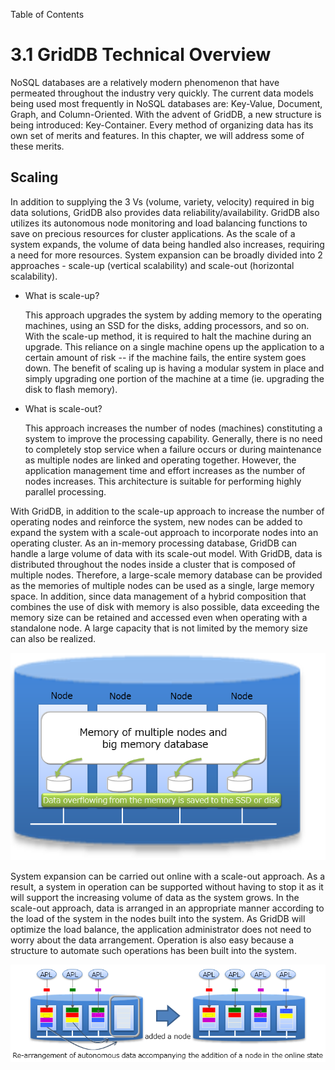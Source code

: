 Table of Contents

3.1 GridDB Technical Overview
=============================

NoSQL databases are a relatively modern phenomenon that have permeated throughout the industry very quickly. The current data models being used most frequently in NoSQL databases are: Key-Value, Document, Graph, and Column-Oriented. With the advent of GridDB, a new structure is being introduced: Key-Container. Every method of organizing data has its own set of merits and features. In this chapter, we will address some of these merits.

Scaling
-------

In addition to supplying the 3 Vs (volume, variety, velocity) required in big data solutions, GridDB also provides data reliability/availability. GridDB also utilizes its autonomous node monitoring and load balancing functions to save on precious resources for cluster applications. As the scale of a system expands, the volume of data being handled also increases, requiring a need for more resources. System expansion can be broadly divided into 2 approaches - scale-up (vertical scalability) and scale-out (horizontal scalability).

*   What is scale-up?
    
    This approach upgrades the system by adding memory to the operating machines, using an SSD for the disks, adding processors, and so on. With the scale-up method, it is required to halt the machine during an upgrade. This reliance on a single machine opens up the application to a certain amount of risk -- if the machine fails, the entire system goes down. The benefit of scaling up is having a modular system in place and simply upgrading one portion of the machine at a time (ie. upgrading the disk to flash memory).
    
*   What is scale-out?
    
    This approach increases the number of nodes (machines) constituting a system to improve the processing capability. Generally, there is no need to completely stop service when a failure occurs or during maintenance as multiple nodes are linked and operating together. However, the application management time and effort increases as the number of nodes increases. This architecture is suitable for performing highly parallel processing.
    

With GridDB, in addition to the scale-up approach to increase the number of operating nodes and reinforce the system, new nodes can be added to expand the system with a scale-out approach to incorporate nodes into an operating cluster. As an in-memory processing database, GridDB can handle a large volume of data with its scale-out model. With GridDB, data is distributed throughout the nodes inside a cluster that is composed of multiple nodes. Therefore, a large-scale memory database can be provided as the memories of multiple nodes can be used as a single, large memory space. In addition, since data management of a hybrid composition that combines the use of disk with memory is also possible, data exceeding the memory size can be retained and accessed even when operating with a standalone node. A large capacity that is not limited by the memory size can also be realized.

![](img/technicaloverview.png)

System expansion can be carried out online with a scale-out approach. As a result, a system in operation can be supported without having to stop it as it will support the increasing volume of data as the system grows. In the scale-out approach, data is arranged in an appropriate manner according to the load of the system in the nodes built into the system. As GridDB will optimize the load balance, the application administrator does not need to worry about the data arrangement. Operation is also easy because a structure to automate such operations has been built into the system.

![](img/scale-out.png)
